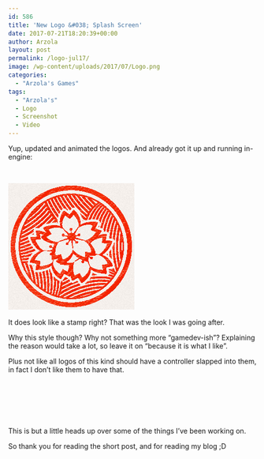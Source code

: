 ```yaml
---
id: 586
title: 'New Logo &#038; Splash Screen'
date: 2017-07-21T18:20:39+00:00
author: Arzola
layout: post
permalink: /logo-jul17/
image: /wp-content/uploads/2017/07/Logo.png
categories:
  - "Arzola's Games"
tags:
  - "Arzola's"
  - Logo
  - Screenshot
  - Video
---
```

Yup, updated and animated the logos. And already got it up and running in-engine:

<span class="embed-youtube" style="text-align:center; display: block;"></span>

&nbsp;

<a href="/images/posts/2017/07/Stamp-Logo.png" target="_blank" rel="noopener"><img class="alignleft wp-image-589 size-full" src="/images/posts/2017/07/Stamp-Logo.png" alt=""   /></a>

It does look like a stamp right? That was the look I was going after.

Why this style though? Why not something more &#8220;gamedev-ish&#8221;? Explaining the reason would take a lot, so leave it on &#8220;because it is what I like&#8221;.

Plus not like all logos of this kind should have a controller slapped into them, in fact I don&#8217;t like them to have that.

&nbsp;

&nbsp;

&nbsp;

This is but a little heads up over some of the things I&#8217;ve been working on.

So thank you for reading the short post, and for reading my blog ;D

<!-- AddThis Advanced Settings generic via filter on the_content -->

<!-- AddThis Share Buttons generic via filter on the_content -->